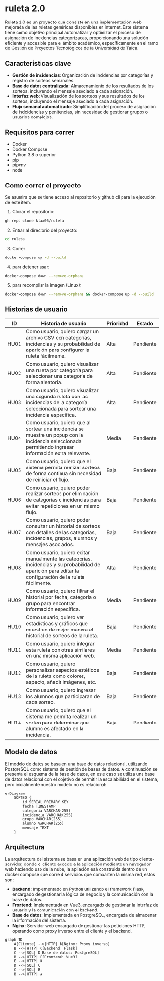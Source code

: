 # ruleta 2.0
Ruleta 2.0 es un proyecto que consiste en una implementación web mejorada de las ruletas genéricas disponibles en internet. Este sistema tiene como objetivo principal automatizar y optimizar el proceso de asignación de incidencias categorizadas, proporcionando una solución eficiente y accesible para el ámbito académico, específicamente en el ramo de Gestión de Proyectos Tecnológicos de la Universidad de Talca.

## Características clave
- **Gestión de incidencias**: Organización de incidencias por categorías y registro de sorteos semanales.
- **Base de datos centralizada**: Almacenamiento de los resultados de los sorteos, incluyendo el mensaje asociado a cada asignación.
- **Interfaz web**: Visualización de los sorteos y sus resultados de los sorteos, incluyendo el mensaje asociado a cada asignación.
- **Flujo semanal automatizado**: Simplificación del proceso de asignación de indcidencias y penitencias, sin necesidad de gestionar grupos o usuarios complejos.

## Requisitos para correr
- Docker
- Docker Compose
- Python 3.8 o superior
- pip
- pipenv
- node
## Como correr el proyecto
Se asumira que se tiene acceso al repositorio y github cli para la ejecución
de este item.
1. Clonar el repositorio:
```bash
gh repo clone ktax06/ruleta
```
2. Entrar al directorio del proyecto:
```bash
cd ruleta
```
3. Correr
```bash
docker-compose up -d --build
```
4. para detener usar:
```bash
docker-compose down --remove-orphans
```
5. para recompilar la imagen (Linux):
```bash
docker-compose down --remove-orphans && docker-compose up -d --build
```

## Historias de usuario
| ID | Historia de usuario | Prioridad | Estado |
|----|---------------------|-----------|--------|
| HU01  | Como usuario, quiero cargar un archivo CSV con categorías, incidencias y su probabilidad de aparición para configurar la ruleta fácilmente. | Alta | Pendiente |
| HU02  | Como usuario, quiero visualizar una ruleta por categoría para seleccionar una categoría de forma aleatoria. | Alta | Pendiente |
| HU03  | Como usuario, quiero visualizar una segunda ruleta con las incidencias de la categoría seleccionada para sortear una incidencia específica. | Alta | Pendiente |
| HU04  | Como usuario, quiero que al sortear una incidencia se muestre un popup con la incidencia seleccionada, permitiendo ingresar información extra relevante. | Media | Pendiente |
| HU05  | Como usuario, quiero que el sistema permita realizar sorteos de forma continua sin necesidad de reiniciar el flujo. | Baja | Pendiente |
| HU06  | Como usuario, quiero poder realizar sorteos por eliminación de categorías o incidencias para evitar repeticiones en un mismo flujo. | Baja | Pendiente |
| HU07  | Como usuario, quiero poder consultar un historial de sorteos con detalles de las categorías, incidencias, grupos, alumnos y mensajes asociados. | Baja | Pendiente |
| HU08  | Como usuario, quiero editar manualmente las categorías, incidencias y su probabilidad de aparición para editar la configuración de la ruleta fácilmente. | Alta | Pendiente |
| HU09  | Como usuario, quiero filtrar el historial por fecha, categoría o grupo para encontrar información específica. | Media | Pendiente |
| HU10  | Como usuario, quiero ver estadísticas y gráficos que muestren de mejor manera el historial de sorteos de la ruleta. | Baja | Pendiente |
| HU11  | Como usuario, quiero integrar esta ruleta con otras similares en una misma aplicación web. | Media | Pendiente |
| HU12  | Como usuario, quiero personalizar aspectos estéticos de la ruleta como colores, aspecto, añadir imágenes, etc. | Baja | Pendiente |
| HU13  | Como usuario, quiero ingresar los alumnos que participaran de cada sorteo. | Baja | Pendiente |
| HU14  | Como usuario, quiero que el sistema me permita realizar un sorteo  para determinar que alumno es afectado en la incidencia. | Baja | Pendiente |

## Modelo de datos
El modelo de datos se basa en una base de datos relacional, utilizando PostgreSQL como sistema de gestión de bases de datos. A continuación se presenta el esquema de la base de datos, en este caso se utiliza una base de datos relacional con el objetivo de permitir la escalabilidad en el sistema, pero inicialmente nuestro modelo no es relacional:

```mermaid
erDiagram
    SORTEO {
        id SERIAL PRIMARY KEY
        fecha TIMESTAMP
        categoria VARCHAR(255) 
        incidencia VARCHAR(255) 
        grupo VARCHAR(255) 
        alumno VARCHAR(255) 
        mensaje TEXT
    }

```

## Arquitectura
La arquitectura del sistema se basa en una aplicación web de tipo cliente-servidor, donde el cliente accede a la aplicación mediante un navegador web haciendo uso de la nube, la apliación esá construida dentro de un docker compose que corre 4 servicios que comparten la misma red, estos son:
- **Backend**: Implementado en Python utilizando el framework Flask, encargado de gestionar la lógica de negocio y la comunicación con la base de datos.
- **Frontend**: Implementado en Vue3, encargado de gestionar la interfaz de usuario y la comunicación con el backend.
- **Base de datos**: Implementada en PostgreSQL, encargada de almacenar la información del sistema.
- **Nginx**: Servidor web encargado de gestionar las peticiones HTTP, operando como proxy inverso entre el cliente y el backend.

```mermaid
graph TD
    A[Cliente] -->|HTTP| B[Nginx: Proxy inverso]
    B -->|HTTP| C[Backend: Flask]
    C -->|SQL| D[Base de datos: PostgreSQL]
    B -->|HTTP| E[Frontend: Vue3]
    E -->|HTTP| B
    D -->|SQL| C
    C -->|SQL| B
    B -->|HTTP| A
```


